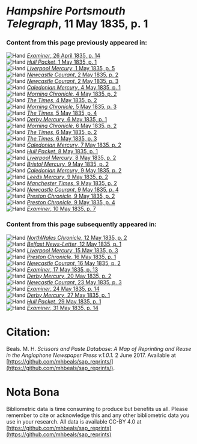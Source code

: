 # *Hampshire Portsmouth Telegraph*, 11 May 1835, p. 1  
  
### Content from this page previously appeared in:  
![Hand](http://scissorsandpaste.net/wp-content/uploads/2017/06/smallhandpointer.png) [*Examiner*, 26 April 1835, p. 14](https://mhbeals.github.io/sap_html/Examiner/Examiner-26-April-1835-p-14)  
![Hand](http://scissorsandpaste.net/wp-content/uploads/2017/06/smallhandpointer.png) [*Hull Packet*, 1 May 1835, p. 1](https://mhbeals.github.io/sap_html/Hull-Packet/Hull-Packet-1-May-1835-p-1)  
![Hand](http://scissorsandpaste.net/wp-content/uploads/2017/06/smallhandpointer.png) [*Liverpool Mercury*, 1 May 1835, p. 5](https://mhbeals.github.io/sap_html/Liverpool-Mercury/Liverpool-Mercury-1-May-1835-p-5)  
![Hand](http://scissorsandpaste.net/wp-content/uploads/2017/06/smallhandpointer.png) [*Newcastle Courant*, 2 May 1835, p. 2](https://mhbeals.github.io/sap_html/Newcastle-Courant/Newcastle-Courant-2-May-1835-p-2)  
![Hand](http://scissorsandpaste.net/wp-content/uploads/2017/06/smallhandpointer.png) [*Newcastle Courant*, 2 May 1835, p. 3](https://mhbeals.github.io/sap_html/Newcastle-Courant/Newcastle-Courant-2-May-1835-p-3)  
![Hand](http://scissorsandpaste.net/wp-content/uploads/2017/06/smallhandpointer.png) [*Caledonian Mercury*, 4 May 1835, p. 1](https://mhbeals.github.io/sap_html/Caledonian-Mercury/Caledonian-Mercury-4-May-1835-p-1)  
![Hand](http://scissorsandpaste.net/wp-content/uploads/2017/06/smallhandpointer.png) [*Morning Chronicle*, 4 May 1835, p. 2](https://mhbeals.github.io/sap_html/Morning-Chronicle/Morning-Chronicle-4-May-1835-p-2)  
![Hand](http://scissorsandpaste.net/wp-content/uploads/2017/06/smallhandpointer.png) [*The Times*, 4 May 1835, p. 2](https://mhbeals.github.io/sap_html/The-Times/The-Times-4-May-1835-p-2)  
![Hand](http://scissorsandpaste.net/wp-content/uploads/2017/06/smallhandpointer.png) [*Morning Chronicle*, 5 May 1835, p. 3](https://mhbeals.github.io/sap_html/Morning-Chronicle/Morning-Chronicle-5-May-1835-p-3)  
![Hand](http://scissorsandpaste.net/wp-content/uploads/2017/06/smallhandpointer.png) [*The Times*, 5 May 1835, p. 4](https://mhbeals.github.io/sap_html/The-Times/The-Times-5-May-1835-p-4)  
![Hand](http://scissorsandpaste.net/wp-content/uploads/2017/06/smallhandpointer.png) [*Derby Mercury*, 6 May 1835, p. 1](https://mhbeals.github.io/sap_html/Derby-Mercury/Derby-Mercury-6-May-1835-p-1)  
![Hand](http://scissorsandpaste.net/wp-content/uploads/2017/06/smallhandpointer.png) [*Morning Chronicle*, 6 May 1835, p. 2](https://mhbeals.github.io/sap_html/Morning-Chronicle/Morning-Chronicle-6-May-1835-p-2)  
![Hand](http://scissorsandpaste.net/wp-content/uploads/2017/06/smallhandpointer.png) [*The Times*, 6 May 1835, p. 2](https://mhbeals.github.io/sap_html/The-Times/The-Times-6-May-1835-p-2)  
![Hand](http://scissorsandpaste.net/wp-content/uploads/2017/06/smallhandpointer.png) [*The Times*, 6 May 1835, p. 3](https://mhbeals.github.io/sap_html/The-Times/The-Times-6-May-1835-p-3)  
![Hand](http://scissorsandpaste.net/wp-content/uploads/2017/06/smallhandpointer.png) [*Caledonian Mercury*, 7 May 1835, p. 2](https://mhbeals.github.io/sap_html/Caledonian-Mercury/Caledonian-Mercury-7-May-1835-p-2)  
![Hand](http://scissorsandpaste.net/wp-content/uploads/2017/06/smallhandpointer.png) [*Hull Packet*, 8 May 1835, p. 1](https://mhbeals.github.io/sap_html/Hull-Packet/Hull-Packet-8-May-1835-p-1)  
![Hand](http://scissorsandpaste.net/wp-content/uploads/2017/06/smallhandpointer.png) [*Liverpool Mercury*, 8 May 1835, p. 2](https://mhbeals.github.io/sap_html/Liverpool-Mercury/Liverpool-Mercury-8-May-1835-p-2)  
![Hand](http://scissorsandpaste.net/wp-content/uploads/2017/06/smallhandpointer.png) [*Bristol Mercury*, 9 May 1835, p. 2](https://mhbeals.github.io/sap_html/Bristol-Mercury/Bristol-Mercury-9-May-1835-p-2)  
![Hand](http://scissorsandpaste.net/wp-content/uploads/2017/06/smallhandpointer.png) [*Caledonian Mercury*, 9 May 1835, p. 2](https://mhbeals.github.io/sap_html/Caledonian-Mercury/Caledonian-Mercury-9-May-1835-p-2)  
![Hand](http://scissorsandpaste.net/wp-content/uploads/2017/06/smallhandpointer.png) [*Leeds Mercury*, 9 May 1835, p. 2](https://mhbeals.github.io/sap_html/Leeds-Mercury/Leeds-Mercury-9-May-1835-p-2)  
![Hand](http://scissorsandpaste.net/wp-content/uploads/2017/06/smallhandpointer.png) [*Manchester Times*, 9 May 1835, p. 2](https://mhbeals.github.io/sap_html/Manchester-Times/Manchester-Times-9-May-1835-p-2)  
![Hand](http://scissorsandpaste.net/wp-content/uploads/2017/06/smallhandpointer.png) [*Newcastle Courant*, 9 May 1835, p. 4](https://mhbeals.github.io/sap_html/Newcastle-Courant/Newcastle-Courant-9-May-1835-p-4)  
![Hand](http://scissorsandpaste.net/wp-content/uploads/2017/06/smallhandpointer.png) [*Preston Chronicle*, 9 May 1835, p. 2](https://mhbeals.github.io/sap_html/Preston-Chronicle/Preston-Chronicle-9-May-1835-p-2)  
![Hand](http://scissorsandpaste.net/wp-content/uploads/2017/06/smallhandpointer.png) [*Preston Chronicle*, 9 May 1835, p. 4](https://mhbeals.github.io/sap_html/Preston-Chronicle/Preston-Chronicle-9-May-1835-p-4)  
![Hand](http://scissorsandpaste.net/wp-content/uploads/2017/06/smallhandpointer.png) [*Examiner*, 10 May 1835, p. 7](https://mhbeals.github.io/sap_html/Examiner/Examiner-10-May-1835-p-7)  
  
### Content from this page subsequently appeared in:  
![Hand](http://scissorsandpaste.net/wp-content/uploads/2017/06/smallhandpointer.png) [*NorthWales Chronicle*, 12 May 1835, p. 2](https://mhbeals.github.io/sap_html/NorthWales-Chronicle/NorthWales-Chronicle-12-May-1835-p-2)  
![Hand](http://scissorsandpaste.net/wp-content/uploads/2017/06/smallhandpointer.png) [*Belfast News-Letter*, 12 May 1835, p. 1](https://mhbeals.github.io/sap_html/Belfast-News-Letter/Belfast-News-Letter-12-May-1835-p-1)  
![Hand](http://scissorsandpaste.net/wp-content/uploads/2017/06/smallhandpointer.png) [*Liverpool Mercury*, 15 May 1835, p. 3](https://mhbeals.github.io/sap_html/Liverpool-Mercury/Liverpool-Mercury-15-May-1835-p-3)  
![Hand](http://scissorsandpaste.net/wp-content/uploads/2017/06/smallhandpointer.png) [*Preston Chronicle*, 16 May 1835, p. 1](https://mhbeals.github.io/sap_html/Preston-Chronicle/Preston-Chronicle-16-May-1835-p-1)  
![Hand](http://scissorsandpaste.net/wp-content/uploads/2017/06/smallhandpointer.png) [*Newcastle Courant*, 16 May 1835, p. 2](https://mhbeals.github.io/sap_html/Newcastle-Courant/Newcastle-Courant-16-May-1835-p-2)  
![Hand](http://scissorsandpaste.net/wp-content/uploads/2017/06/smallhandpointer.png) [*Examiner*, 17 May 1835, p. 13](https://mhbeals.github.io/sap_html/Examiner/Examiner-17-May-1835-p-13)  
![Hand](http://scissorsandpaste.net/wp-content/uploads/2017/06/smallhandpointer.png) [*Derby Mercury*, 20 May 1835, p. 2](https://mhbeals.github.io/sap_html/Derby-Mercury/Derby-Mercury-20-May-1835-p-2)  
![Hand](http://scissorsandpaste.net/wp-content/uploads/2017/06/smallhandpointer.png) [*Newcastle Courant*, 23 May 1835, p. 3](https://mhbeals.github.io/sap_html/Newcastle-Courant/Newcastle-Courant-23-May-1835-p-3)  
![Hand](http://scissorsandpaste.net/wp-content/uploads/2017/06/smallhandpointer.png) [*Examiner*, 24 May 1835, p. 14](https://mhbeals.github.io/sap_html/Examiner/Examiner-24-May-1835-p-14)  
![Hand](http://scissorsandpaste.net/wp-content/uploads/2017/06/smallhandpointer.png) [*Derby Mercury*, 27 May 1835, p. 1](https://mhbeals.github.io/sap_html/Derby-Mercury/Derby-Mercury-27-May-1835-p-1)  
![Hand](http://scissorsandpaste.net/wp-content/uploads/2017/06/smallhandpointer.png) [*Hull Packet*, 29 May 1835, p. 1](https://mhbeals.github.io/sap_html/Hull-Packet/Hull-Packet-29-May-1835-p-1)  
![Hand](http://scissorsandpaste.net/wp-content/uploads/2017/06/smallhandpointer.png) [*Examiner*, 31 May 1835, p. 14](https://mhbeals.github.io/sap_html/Examiner/Examiner-31-May-1835-p-14)  


# Citation: 

Beals. M. H. *Scissors and Paste Database: A Map of Reprinting and Reuse in the Anglophone Newspaper Press v.1.0.1.* 2 June 2017. Available at [https://github.com/mhbeals/sap_reprints/](https://github.com/mhbeals/sap_reprints/). 

# Nota Bona

Bibliometric data is time consuming to produce but benefits us all. Please remember to cite or acknowledge this and any other bibliometric data you use in your research. All data is available CC-BY 4.0 at [https://github.com/mhbeals/sap_reprints](https://github.com/mhbeals/sap_reprints)